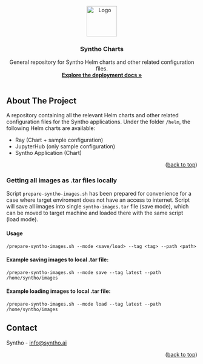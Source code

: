 <div id="top"></div>

<!-- PROJECT LOGO -->
<br />
<div align="center">
  <a href="https://github.com/github_username/repo_name">
    <img src="https://www.syntho.ai/wp-content/uploads/2021/03/cropped-Syntho_logo_wide.png" alt="Logo" height="80">
  </a>

<h3 align="center">Syntho Charts</h3>

  <p align="center">
    General repository for Syntho Helm charts and other related configuration files.
    <br />
    <a href="https://github.com/syntho-ai/syntho-docs"><strong>Explore the deployment docs »</strong></a>
    <br />
    <br />
  </p>
</div>

<!-- ABOUT THE PROJECT -->

## About The Project

A repository containing all the relevant Helm charts and other related configuration files for the Syntho applications. Under the folder `/helm`, the following Helm charts are available:

- Ray (Chart + sample configuration)
- JupyterHub (only sample configuration)
- Syntho Application (Chart)

<p align="right">(<a href="#top">back to top</a>)</p>

<!-- GETTING STARTED -->

### Getting all images as .tar files locally

Script `prepare-syntho-images.sh` has been prepared for convenience for a case where target enviroment does not have an access to internet. Script will save all images into single `syntho-images.tar` file (save mode), which can be moved to target machine and loaded there with the same script (load mode).

#### Usage
`/prepare-syntho-images.sh --mode <save/load> --tag <tag> --path <path>`

#### Example saving images to local .tar file:

`/prepare-syntho-images.sh --mode save --tag latest --path /home/syntho/images`

#### Example loading images to local .tar file:

`/prepare-syntho-images.sh --mode load --tag latest --path /home/syntho/images`

## Contact

Syntho - info@syntho.ai

<p align="right">(<a href="#top">back to top</a>)</p>
